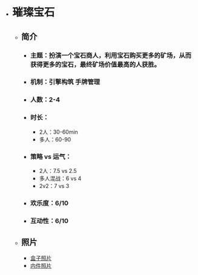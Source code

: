 * # 璀璨宝石
  * ## 简介
    * ### 主题：扮演一个宝石商人，利用宝石购买更多的矿场，从而获得更多的宝石，最终矿场价值最高的人获胜。
    * ### 机制：引擎构筑 手牌管理
    * ### 人数：2-4
    * ### 时长：
      * 2人：30-60min
      * 多人：60-90
    * ### 策略 vs 运气：
      * 2人：7.5 vs 2.5
      * 多人混战：6 vs 4
      * 2v2：7 vs 3
    * ### 欢乐度：6/10
    * ### 互动性：6/10


  * ## 照片
    * [盒子照片](https://github.com/panzhiwei1997/MyBoardGames/blob/main/CCBS1.jpg)
    * [内件照片](https://github.com/panzhiwei1997/MyBoardGames/blob/main/CCBS2.jpg)

